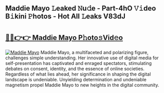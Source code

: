 ## Maddie Mayo 𝙻eaked 𝙽u𝚍e - Part-4hO 𝚅𝚒deo B𝚒kini 𝙿hotos - Hot All 𝙻eaks V83dJ

# <h2><a href="http://ld1som.urlbe.top/?page=Maddie+Mayo">🔗🔗👉👉 Maddie Mayo P𝚑oto𝚜Vid𝚎o</a></h2>

[![Maddie Mayo](https://i.imgur.com/eBuTRDB.gif)](http://ld1som.urlbe.top/?page=Maddie+Mayo)
Maddie Mayo, a multifaceted and polarizing figure, challenges simple understanding. Her innovative use of digital media for self-presentation has captivated and enraged spectators, stimulating debates on consent, identity, and the essence of online societies. Regardless of what lies ahead, her significance in shaping the digital landscape is undeniable. Unyielding determination and undeniable magnetism propel Maddie Mayo to new heights in the digital community.

